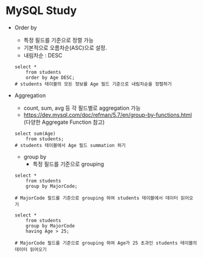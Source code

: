 # MySQL Study

* Order by

  * 특정 필드를 기준으로 정렬 가능
  * 기본적으로 오름차순(ASC)으로 설정.
  * 내림차순 : DESC

  ```
  select *
      from students
      order by Age DESC;
  # students 테이블의 모든 정보를 Age 필드 기준으로 내림차순을 정렬하기
  ```


* Aggregation
  * count, sum, avg 등 각 필드별로 aggregation 가능
  * https://dev.mysql.com/doc/refman/5.7/en/group-by-functions.html
  (다양한 Aggregate Function 참고)

  ```
  select sum(Age)
      from students;
  # students 테이블에서 Age 필드 summation 하기
  ```


  * group by
    * 특정 필드를 기준으로 grouping

  ```
  select *
      from students
      group by MajorCode;

  # MajorCode 필드를 기준으로 grouping 하여 students 테이블에서 데이터 읽어오기

  select *
      from students
      group by MajorCode
      having Age > 25;

  # MajorCode 필드를 기준으로 grouping 하여 Age가 25 초과인 students 테이블의 데이터 읽어오기    
  ```
